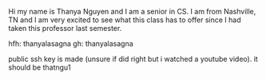 Hi my name is Thanya Nguyen and I am a senior in CS. I am from Nashville, TN and I am very excited to see what this class has to offer since I had taken this professor last semester.

hfh: thanyalasagna
gh: thanyalasagna

public ssh key is made (unsure if did right but i watched a youtube video). it should be thatngu1
